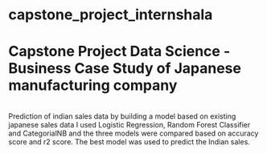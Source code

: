 # capstone_project_internshala
<h1>Capstone Project Data Science -Business Case Study of Japanese manufacturing company</h1><br>
Prediction of indian sales data by building a model based on existing japanese sales data
I used Logistic Regression, Random Forest Classifier and CategorialNB and the three models were compared based on accuracy score and r2 score. The best model was used to predict the Indian sales.


